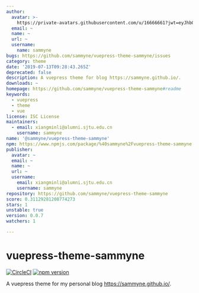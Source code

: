 ```yaml
---
author:
  avatar: >-
    https://private-avatars.githubusercontent.com/u/16666661?jwt=eyJhbGciOiJIUzI1NiIsInR5cCI6IkpXVCJ9.eyJpc3MiOiJnaXRodWIuY29tIiwiYXVkIjoicmF3LmdpdGh1YnVzZXJjb250ZW50LmNvbSIsImtleSI6ImtleTEiLCJleHAiOjE3MzQ2NzMxNDAsIm5iZiI6MTczNDY3MTk0MCwicGF0aCI6Ii91LzE2NjY2NjYxIn0.MMMAEji618COkucao9F5TgPLkkhKRCcdZh8BjQ4tKuk&v=4
  email: ~
  name: ~
  url: ~
  username:
    name: sammyne
bugs: https://github.com/sammyne/vuepress-theme-sammyne/issues
category: theme
date: '2019-07-13T09:28:43.265Z'
deprecated: false
description: A vuepress theme for blog https://sammyne.github.io/.
downloads: ~
homepage: https://github.com/sammyne/vuepress-theme-sammyne#readme
keywords:
  - vuepress
  - theme
  - vue
license: ISC License
maintainers:
  - email: xiangminli@alumni.sjtu.edu.cn
    username: sammyne
name: '@sammyne/vuepress-theme-sammyne'
npm: https://www.npmjs.com/package/%40sammyne%2Fvuepress-theme-sammyne
publisher:
  avatar: ~
  email: ~
  name: ~
  url: ~
  username:
    email: xiangminli@alumni.sjtu.edu.cn
    username: sammyne
repository: https://github.com/sammyne/vuepress-theme-sammyne
score: 0.31129281208774273
stars: 1
unstable: true
version: 0.0.7
watchers: 1

---
```


# vuepress-theme-sammyne

[![CircleCI](https://circleci.com/gh/sammyne/vuepress-theme-sammyne.svg?style=svg)](https://circleci.com/gh/sammyne/vuepress-theme-sammyne)
[![npm version](https://img.shields.io/npm/v/@sammyne/vuepress-theme-sammyne.svg)](https://www.npmjs.com/package/@sammyne/vuepress-theme-sammyne)

A vuepress theme for my personal blog https://sammyne.github.io/.